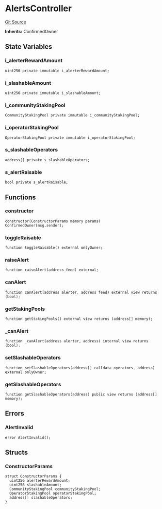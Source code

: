 # AlertsController
[Git Source](https://github.com/code-423n4/2023-08-chainlink/blob/38d594fd52a417af576ce44eee67744196ba1094/src/tests/AlertsController.sol)

**Inherits:**
ConfirmedOwner


## State Variables
### i_alerterRewardAmount

```solidity
uint256 private immutable i_alerterRewardAmount;
```


### i_slashableAmount

```solidity
uint256 private immutable i_slashableAmount;
```


### i_communityStakingPool

```solidity
CommunityStakingPool private immutable i_communityStakingPool;
```


### i_operatorStakingPool

```solidity
OperatorStakingPool private immutable i_operatorStakingPool;
```


### s_slashableOperators

```solidity
address[] private s_slashableOperators;
```


### s_alertRaisable

```solidity
bool private s_alertRaisable;
```


## Functions
### constructor


```solidity
constructor(ConstructorParams memory params) ConfirmedOwner(msg.sender);
```

### toggleRaisable


```solidity
function toggleRaisable() external onlyOwner;
```

### raiseAlert


```solidity
function raiseAlert(address feed) external;
```

### canAlert


```solidity
function canAlert(address alerter, address feed) external view returns (bool);
```

### getStakingPools


```solidity
function getStakingPools() external view returns (address[] memory);
```

### _canAlert


```solidity
function _canAlert(address alerter, address) internal view returns (bool);
```

### setSlashableOperators


```solidity
function setSlashableOperators(address[] calldata operators, address) external onlyOwner;
```

### getSlashableOperators


```solidity
function getSlashableOperators(address) public view returns (address[] memory);
```

## Errors
### AlertInvalid

```solidity
error AlertInvalid();
```

## Structs
### ConstructorParams

```solidity
struct ConstructorParams {
  uint256 alerterRewardAmount;
  uint256 slashableAmount;
  CommunityStakingPool communityStakingPool;
  OperatorStakingPool operatorStakingPool;
  address[] slashableOperators;
}
```

